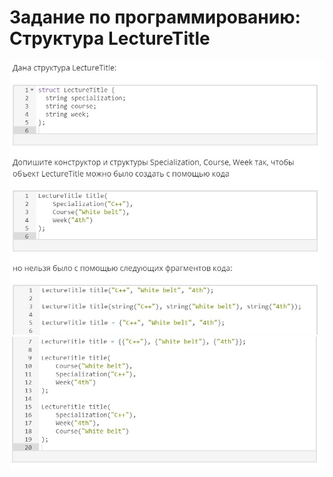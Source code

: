 # Задание по программированию: Структура LectureTitle
![image](./../../assets/140.jpg)
![image](./../../assets/141.jpg)
